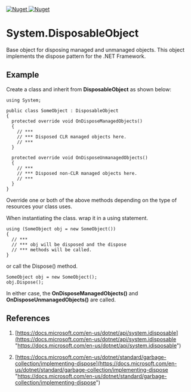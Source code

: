 [![Nuget](https://img.shields.io/nuget/v/System.DisposableObject?label=System.DisposableObject%20-%20NuGet&style=for-the-badge)
![Nuget](https://img.shields.io/nuget/dt/System.DisposableObject?label=Downloads&style=for-the-badge)](https://www.nuget.org/packages/System.DisposableObject/)

# System.DisposableObject
Base object for disposing managed and unmanaged objects. This object implements the dispose pattern for the .NET Framework.

## Example
Create a class and inherit from **DisposableObject** as shown below:

    using System;
    
    public class SomeObject : DisposableObject
    {
      protected override void OnDisposeManagedObjects()
      {
	    // ***
	    // *** Disposed CLR managed objects here.
	    // ***
      }
    
      protected override void OnDisposeUnmanagedObjects()
      {
	    // ***
	    // *** Disposed non-CLR managed objects here.
	    // ***
      }
    }

Override one or both of the above methods depending on the type of resources your class uses.

When instantiating the class. wrap it in a using statement.

    using (SomeObject obj = new SomeObject())
    {
      // ***
      // *** obj will be disposed and the dispose
      // *** methods will be called.
    }

or call the Dispose() method.

    SomeObject obj = new SomeObject();
    obj.Dispose();

In either case, the **OnDisposeManagedObjects()** and **OnDisposeUnmanagedObjects()** are called.

## References

1. [https://docs.microsoft.com/en-us/dotnet/api/system.idisposable](https://docs.microsoft.com/en-us/dotnet/api/system.idisposable "https://docs.microsoft.com/en-us/dotnet/api/system.idisposable")

2. [https://docs.microsoft.com/en-us/dotnet/standard/garbage-collection/implementing-dispose](https://docs.microsoft.com/en-us/dotnet/standard/garbage-collection/implementing-dispose "https://docs.microsoft.com/en-us/dotnet/standard/garbage-collection/implementing-dispose")
